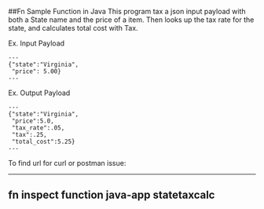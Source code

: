 ##Fn Sample Function in Java
This program tax a json input payload with both a State name and the price of a item. Then looks up the tax rate for the state, and calculates total cost with Tax.

Ex. Input Payload

    ---
    {"state":"Virginia",
     "price": 5.00}
    ---
    
Ex. Output Payload

    ---
    {"state":"Virginia",
     "price":5.0,
     "tax_rate":.05,
     "tax":.25,
     "total_cost":5.25}
    ---
    
To find url for curl or postman issue:

---
fn inspect function java-app statetaxcalc
---